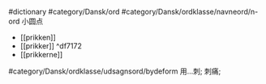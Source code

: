 #dictionary #category/Dansk/ord
#category/Dansk/ordklasse/navneord/n-ord 小圆点
- [[prikken]]
- [[prikker]] ^df7172
- [[prikkerne]]

#category/Dansk/ordklasse/udsagnsord/bydeform 用...刺; 刺痛;


